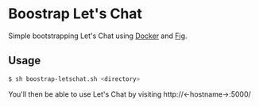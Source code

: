# Boostrap Let's Chat

Simple bootstrapping Let's Chat using [Docker](https://www.docker.com/) 
and [Fig](http://www.fig.sh/).

## Usage

```bash
$ sh boostrap-letschat.sh <directory> 
```

You'll then be able to use Let's Chat by visiting http://<-hostname->:5000/
